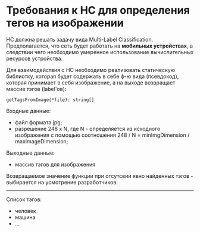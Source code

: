 
# Требования к НС для определения тегов на изображении

НC должна решать задачу вида Multi-Label Classification. Предполагается, что сеть будет работать
на **мобильных устройствах**, в следствии чего необходимо умеренное использование вычислительных
ресурсов устройства. 

Для взаимодействия с НС необходимо реализовать статическую библиотку, которая будет содержать в себе ф-ю вида (псевдокод), которая принимает в себя изображение, а на выходе возвращает массив тэгов (label'ов):
```
getTagsFromImage(*file): string[]
```
Входные данные:
 * файл формата jpg;
 * разрешение 248 x N, где N - определяется из исходного изображения
 с помощью соотношения 248 / N = minImgDimension / maxImageDimension;

Выходные данные:
 * маccив тэгов для изображения

Возвращаемое значение функции при отсутсвии явно найденных тэгов - выбирается на усмотрение разработчиков.

---
  
Список тэгов:  
* человек
* машина
* ...

 
